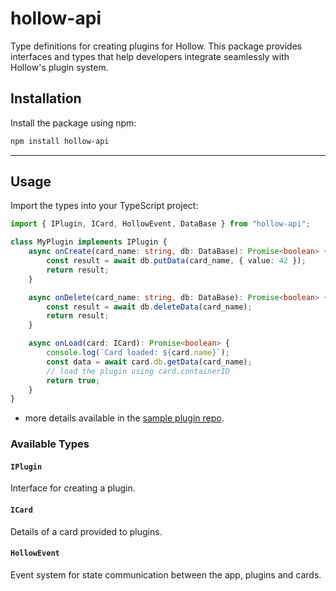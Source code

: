 # hollow-api

Type definitions for creating plugins for Hollow. This package provides interfaces and types that help developers integrate seamlessly with Hollow's plugin system.

## Installation

Install the package using npm:

```bash
npm install hollow-api
```

---

## Usage

Import the types into your TypeScript project:

```ts
import { IPlugin, ICard, HollowEvent, DataBase } from "hollow-api";

class MyPlugin implements IPlugin {
    async onCreate(card_name: string, db: DataBase): Promise<boolean> {
        const result = await db.putData(card_name, { value: 42 });
        return result;
    }

    async onDelete(card_name: string, db: DataBase): Promise<boolean> {
        const result = await db.deleteData(card_name);
        return result;
    }

    async onLoad(card: ICard): Promise<boolean> {
        console.log(`Card loaded: ${card.name}`);
        const data = await card.db.getData(card_name);
        // load the plugin using card.containerID
        return true;
    }
}
```

-   more details available in the [sample plugin repo](https://github.com/hollow-app/hollow-sample-plugin).

### Available Types

#### `IPlugin`

Interface for creating a plugin.

#### `ICard`

Details of a card provided to plugins.

#### `HollowEvent`

Event system for state communication between the app, plugins and cards.

